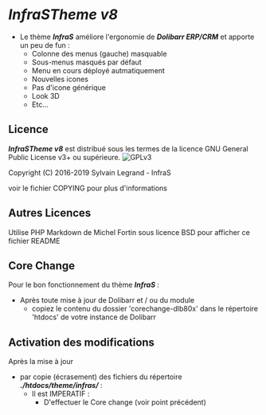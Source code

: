 # ***InfraSTheme v8***

* Le thème ***InfraS*** améliore l'ergonomie de ***Dolibarr ERP/CRM*** et apporte un peu de fun :
	 * Colonne des menus (gauche) masquable
	 * Sous-menus masqués par défaut
	 * Menu en cours déployé autmatiquement
	 * Nouvelles icones
	 * Pas d'icone générique
	 * Look 3D
	 * Etc...



## Licence

***InfraSTheme v8*** est distribué sous les termes de la licence GNU General Public License v3+ ou supérieure. ![GPLv3](/custom/infraspackplus/img/gplv3.png)

Copyright (C) 2016-2019 Sylvain Legrand - InfraS

voir le fichier COPYING pour plus d'informations

## Autres Licences

Utilise PHP Markdown de Michel Fortin sous licence BSD pour afficher ce fichier README



## Core Change
Pour le bon fonctionnement du thème ***InfraS*** :
* Après toute mise à jour de Dolibarr et / ou du module
	 * copiez le contenu du dossier 'corechange-dlb80x' dans le répertoire 'htdocs' de votre instance de Dolibarr



## Activation des modifications
Après la mise à jour
* par copie (écrasement) des fichiers du répertoire ***./htdocs/theme/infras/*** :
	* Il est IMPERATIF :
		 * D'effectuer le Core change (voir point précédent)


